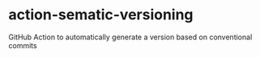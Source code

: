 # action-sematic-versioning
GitHub Action to automatically generate a version based on conventional commits
